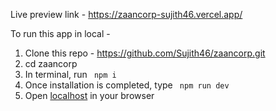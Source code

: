 Live preview link - https://zaancorp-sujith46.vercel.app/

To run this app in local - 

1. Clone this repo - https://github.com/Sujith46/zaancorp.git
2. cd zaancorp
3. In terminal, run <code> npm i </code>
4. Once installation is completed, type <code> npm run dev </code>
5. Open [localhost](http://localhost:3000/) in your browser
